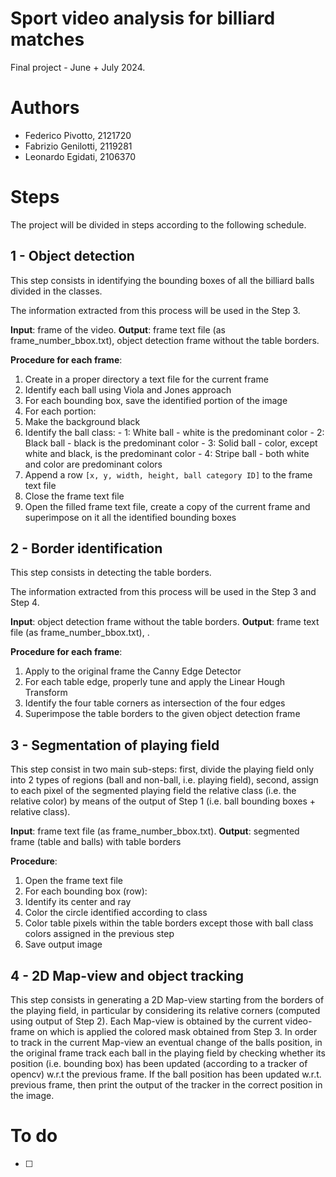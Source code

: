 # Sport video analysis for billiard matches
Final project - June + July 2024.

# Authors
- Federico Pivotto, 2121720
- Fabrizio Genilotti, 2119281
- Leonardo Egidati, 2106370

# Steps
The project will be divided in steps according to the following schedule.

## 1 - Object detection
This step consists in identifying the bounding boxes of all the billiard balls divided in the classes.

The information extracted from this process will be used in the Step 3.

**Input**: frame of the video.
**Output**: frame text file (as frame_number_bbox.txt), object detection frame without the table borders.

**Procedure for each frame**:
1. Create in a proper directory a text file for the current frame
2. Identify each ball using Viola and Jones approach
3. For each bounding box, save the identified portion of the image
4. For each portion:
  1. Make the background black
  2. Identify the ball class:
    - 1: White ball - white is the predominant color
    - 2: Black ball - black is the predominant color
    - 3: Solid ball - color, except white and black, is the predominant color
    - 4: Stripe ball - both white and color are predominant colors 
  3. Append a row ```[x, y, width, height, ball category ID]``` to the frame text file
5. Close the frame text file
6. Open the filled frame text file, create a copy of the current frame and superimpose on it all the identified bounding boxes

## 2 - Border identification
This step consists in detecting the table borders.

The information extracted from this process will be used in the Step 3 and Step 4.

**Input**: object detection frame without the table borders.
**Output**: frame text file (as frame_number_bbox.txt), .

**Procedure for each frame**:
1. Apply to the original frame the Canny Edge Detector
2. For each table edge, properly tune and apply the Linear Hough Transform
3. Identify the four table corners as intersection of the four edges
4. Superimpose the table borders to the given object detection frame

## 3 - Segmentation of playing field
This step consist in two main sub-steps: first, divide the playing field only into 2 types of regions (ball and non-ball, i.e. playing field), second, assign to each pixel of the segmented playing field the relative class (i.e. the relative color) by means of the output of Step 1 (i.e. ball bounding boxes + relative class).

**Input**: frame text file (as frame_number_bbox.txt).
**Output**: segmented frame (table and balls) with table borders

**Procedure**:
1. Open the frame text file
2. For each bounding box (row):
  1. Identify its center and ray
  2. Color the circle identified according to class
3. Color table pixels within the table borders except those with ball class colors assigned in the previous step
4. Save output image

## 4 - 2D Map-view and object tracking
This step consists in generating a 2D Map-view starting from the borders of the playing field, in particular by considering its relative corners (computed using output of Step 2). Each Map-view is obtained by the current video-frame on which is applied the colored mask obtained from Step 3. In order to track in the current Map-view an eventual change of the balls position, in the original frame track each ball in the playing field by checking whether its position (i.e. bounding box) has been updated (according to a tracker of opencv) w.r.t the previous frame. If the ball position has been updated w.r.t. previous frame, then print the output of the tracker in the correct position in the image.

# To do
- [ ]